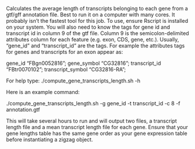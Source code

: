 Calculates the average length of transcripts belonging to each gene from a gtf/gff annotation file. Best to run it on a computer with many cores. It probably isn’t the fastest tool for this job. To use, ensure Rscript is installed on your system. You will also need to know the tags for gene id and transcript id in column 9 of the gtf file. Column 9 is the semicolon-delimited attributes column for each feature (e.g. exon, CDS, gene, etc.). Usually, “gene_id” and “transcript_id” are the tags. For example the attributes tags for genes and transcripts for an exon appear as:

gene_id “FBgn0052816”; gene_symbol “CG32816”; transcript_id “FBtr0070102”; transcript_symbol “CG32816-RA”;

For help type: ./compute_gene_transcripts_length.sh -h

Here is an example command:

./compute_gene_transcripts_length.sh -g gene_id -t transcript_id -c 8 -f annotation.gtf

This will take several hours to run and will output two files, a transcript length file and a mean transcript length file for each gene. Ensure that your gene lengths table has the same gene order as your gene expression table before instantiating a zigzag object.
